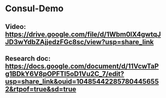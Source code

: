 # Consul-Demo
## Video: https://drive.google.com/file/d/1Wbm0lX4gwtqJJD3wYdbZAjjedzFGc8sc/view?usp=share_link
## Research doc: https://docs.google.com/document/d/11VcwTaPg1BDkY6V8pOPFTl5oD1Vu2C_7/edit?usp=share_link&ouid=104854422857804456552&rtpof=true&sd=true